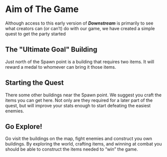 # Aim of The Game

Although access to this early version of *****Downstream***** is primarily to see what creators can (or can’t) do with our game, we have created a simple quest to get the party started

## The "Ultimate Goal" Building

Just north of the Spawn point is a building that requires two items. It will reward a medal to whomever can bring it those items.

## Starting the Quest

There some other buildings near the Spawn point. We suggest you craft the items you can get here. Not only are they required for a later part of the quest, but will improve your stats enough to start defeating the easiest enemies.

## Go Explore!

Go visit the buildings on the map, fight enemies and construct you own buildings. By exploring the world, crafting items, and winning at combat you should be able to construct the items needed to “win” the game.
